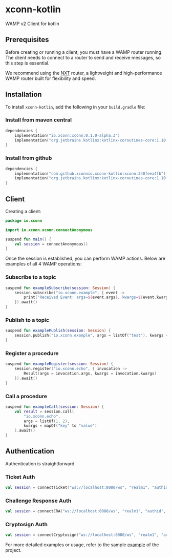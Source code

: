 # xconn-kotlin
WAMP v2 Client for kotlin

## Prerequisites
Before creating or running a client, you must have a WAMP router running. The client needs to connect to a router to send and receive messages, so this step is essential.

We recommend using the [NXT](https://xconn.dev/nxt/) router, a lightweight and high-performance WAMP router built for flexibility and speed.

## Installation

To install `xconn-kotlin`, add the following in your `build.gradle` file:

### Install from maven central

```kotlin
dependencies {
    implementation("io.xconn:xconn:0.1.0-alpha.3")
    implementation("org.jetbrains.kotlinx:kotlinx-coroutines-core:1.10.2")
}
```

### Install from github

```kotlin
dependencies {
    implementation("com.github.xconnio.xconn-kotlin:xconn:340feea4fb")
    implementation("org.jetbrains.kotlinx:kotlinx-coroutines-core:1.10.2")
}
```

## Client

Creating a client:

```kotlin
package io.xconn

import io.xconn.xconn.connectAnonymous

suspend fun main() {
    val session = connectAnonymous()
}
```

Once the session is established, you can perform WAMP actions. Below are examples of all 4 WAMP
operations:

### Subscribe to a topic

```kotlin
suspend fun exampleSubscribe(session: Session) {
    session.subscribe("io.xconn.example", { event ->
        print("Received Event: args=${event.args}, kwargs=${event.kwargs}, details=${event.details}")
    }).await()
}
```

### Publish to a topic

```kotlin
suspend fun examplePublish(session: Session) {
    session.publish("io.xconn.example", args = listOf("test"), kwargs = mapOf("key" to "value"))?.await()
}
```

### Register a procedure

```kotlin
suspend fun exampleRegister(session: Session) {
    session.register("io.xconn.echo", { invocation ->
        Result(args = invocation.args, kwargs = invocation.kwargs)
    }).await()
}
```

### Call a procedure

```kotlin
suspend fun exampleCall(session: Session) {
    val result = session.call(
        "io.xconn.echo",
        args = listOf(1, 2),
        kwargs = mapOf("key" to "value")
    ).await()
}
```

## Authentication

Authentication is straightforward.

### Ticket Auth

```kotlin
val session = connectTicket("ws://localhost:8080/ws", "realm1", "authid", "ticket")
```

### Challenge Response Auth

```kotlin
val session = connectCRA("ws://localhost:8080/ws", "realm1", "authid", "secret")
```

### Cryptosign Auth

```kotlin
val session = connectCryptosign("ws://localhost:8080/ws", "realm1", "authid", "d850fff4ff199875c01d3e652e7205309dba2f053ae813c3d277609150adff13")
```

For more detailed examples or usage, refer to the sample [example](https://github.com/xconnio/xconn-kotlin/tree/main/example/src/main/kotlin) of the project.
